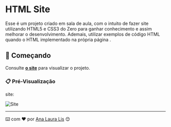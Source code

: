 # HTML Site

Esse é um projeto criado em sala de aula, com o intuito de fazer site utilizando HTML5 e CSS3 do Zero para ganhar conhecimento e assim melhorar o desenvolvimento. Ademais, utilizar exemplos de código HTML quando o HTML implementado na própria página .

## 🚀 Começando


Consulte **[o site](https://html-site-2bim.netlify.app/)** para visualizar o projeto.

### 📋 Pré-Visualização

site:

![Site](Images/print_site.jpeg)



---
⌨️ com ❤️ por [Ana Laura Lis](https://gist.github.com/oliveirazenith) 😊
